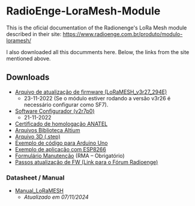 # RadioEnge-LoraMesh-Module
This is the oficial documentation of the Radionenge's LoRa Mesh module described in their site:
https://www.radioenge.com.br/produto/modulo-loramesh/

I also downloaded all this documments here.
Below, the links from the site mentioned above.

## Downloads

- [Arquivo de atualização de firmware (LoRaMESH_v3r27_294E)](https://www.radioenge.com.br/storage/2021/08/LoRaMESH_v3r27_294E.zip)
    - 23-11-2022 (Se o módulo estiver rodando a versão v3r26 é necessário configurar como SF7).
- [Software Configurador (v2r7p0)](https://www.radioenge.com.br/wp-content/uploads/2023/08/loramesh_v2r7p0-1.zip)
    - 21-11-2022
- [Certificado de homologação ANATEL](https://www.radioenge.com.br/wp-content/uploads/2021/08/anatel-loramesh-end-device.pdf)
- [Arquivos Biblioteca Altium](https://www.radioenge.com.br/storage/2022/10/LoraAltiumLib.zip)
- [Arquivo 3D (.step)](https://www.radioenge.com.br/wp-content/uploads/downloads-produtos/modulo-loramesh/3d-lora-end.zip)
- [Exemplo de código para Arduino Uno](https://github.com/Radioenge/LoRaMESH)
- [Exemplo de aplicação com ESP8266](https://www.radioenge.com.br/wp-content/uploads/downloads-produtos/modulo-loramesh/loramesh-esp8266.zip)
- [Formulário Manutenção](https://www.radioenge.com.br/wp-content/uploads/downloads-produtos/modulo-loramesh/rma-formulario-manutencao-iot.xlsx) (RMA – Obrigatório)
- [Passos atualização de FW (Link para o Fórum Radioenge)](https://forum.radioenge.com.br/t/atualizacao-loramesh-novo-software/270)

### 

### Datasheet / Manual

- [Manual_LoRaMESH](https://www.radioenge.com.br/wp-content/uploads/2021/08/Manual_LoRaMESH.pdf)
    - *Atualizado em 07/11/2024*
